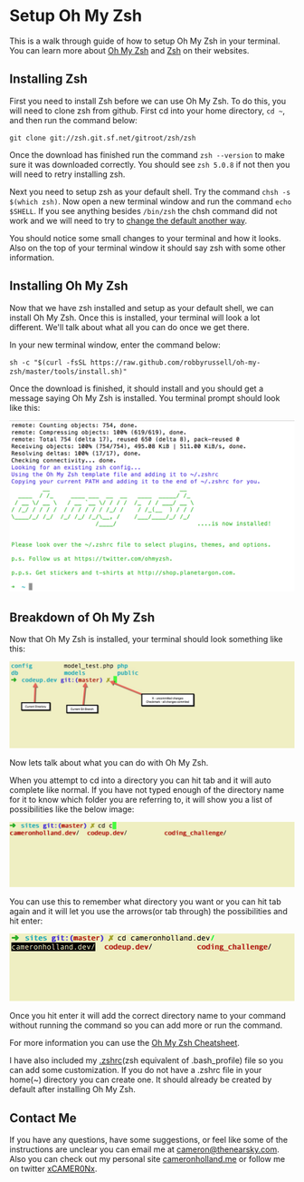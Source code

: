 # Setup Oh My Zsh

This is a walk through guide of how to setup Oh My Zsh in your terminal. You can learn more about [Oh My Zsh](http://ohmyz.sh/) and [Zsh](http://www.zsh.org/) on their websites.

## Installing Zsh

First you need to install Zsh before we can use Oh My Zsh. To do this, you will need to clone zsh from github. First cd into your home directory, `cd ~`, and then run the command below: 

~~~
git clone git://zsh.git.sf.net/gitroot/zsh/zsh
~~~

Once the download has finished run the command `zsh --version` to make sure it was downloaded correctly. You should see `zsh 5.0.8` if not then you will need to retry installing zsh.

Next you need to setup zsh as your default shell. Try the command `chsh -s $(which zsh)`. Now open a new terminal window and run the command `echo $SHELL`. If you see anything besides `/bin/zsh` the chsh command did not work and we will need to try to [change the default another way](https://www.google.com/search?q=zsh+default+without+chsh).

You should notice some small changes to your terminal and how it looks. Also on the top of your terminal window it should say zsh with some other information.

## Installing Oh My Zsh

Now that we have zsh installed and setup as your default shell, we can install Oh My Zsh. Once this is installed, your terminal will look a lot different. We'll talk about what all you can do once we get there.

In your new terminal window, enter the command below:

~~~
sh -c "$(curl -fsSL https://raw.github.com/robbyrussell/oh-my-zsh/master/tools/install.sh)"
~~~

Once the download is finished, it should install and you should get a message saying Oh My Zsh is installed. You terminal prompt should look like this:

![Oh My Zsh Installed](img/oh-my-zsh-installed.png)

## Breakdown of Oh My Zsh

Now that Oh My Zsh is installed, your terminal should look something like this:

![Oh My Zsh Prompt](img/oh-my-zsh-prompt.jpg)

Now lets talk about what you can do with Oh My Zsh.

When you attempt to cd into a directory you can hit tab and it will auto complete like normal. If you have not typed enough of the directory name for it to know which folder you are referring to, it will show you a list of possibilities like the below image:

![Multiple Directories](img/multiple-directories.png)

You can use this to remember what directory you want or you can hit tab again and it will let you use the arrows(or tab through) the possibilities and hit enter:

![Selecting Directory](img/selecting-directory.png)

Once you hit enter it will add the correct directory name to your command without running the command so you can add more or run the command.

For more information you can use the [Oh My Zsh Cheatsheet](https://github.com/robbyrussell/oh-my-zsh/wiki/Cheatsheet).

I have also included my [.zshrc](.zshrc)(zsh equivalent of .bash_profile) file so you can add some customization. If you do not have a .zshrc file in your home(~) directory you can create one. It should already be created by default after installing Oh My Zsh.

## Contact Me

If you have any questions, have some suggestions, or feel like some of the instructions are unclear you can email me at cameron@thenearsky.com. Also you can check out my personal site [cameronholland.me](http://cameronholland.me/) or follow me on twitter [xCAMER0Nx](https://twitter.com/xCAMER0Nx).
